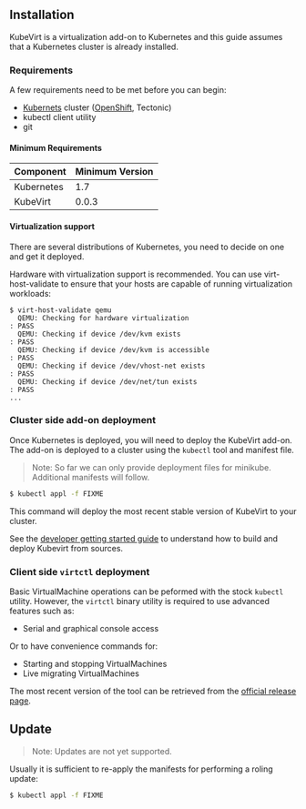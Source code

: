 ## Installation

KubeVirt is a virtualization add-on to Kubernetes and this guide assumes that a Kubernetes cluster is already installed.

### Requirements

A few requirements need to be met before you can begin:

* [Kubernets](https://kubernetes.io) cluster \([OpenShift](https://github.com/openshift/origin), Tectonic\)
* kubectl client utility
* git

#### Minimum Requirements

| Component | Minimum Version |
| --- | --- |
| Kubernetes | 1.7 |
| KubeVirt | 0.0.3 |

#### Virtualization support

There are several distributions of Kubernetes, you need to decide on one and get it deployed.

Hardware with virtualization support is recommended. You can use virt-host-validate to ensure that your hosts are capable of running virtualization workloads:

```
$ virt-host-validate qemu
  QEMU: Checking for hardware virtualization                                 : PASS
  QEMU: Checking if device /dev/kvm exists                                   : PASS
  QEMU: Checking if device /dev/kvm is accessible                            : PASS
  QEMU: Checking if device /dev/vhost-net exists                             : PASS
  QEMU: Checking if device /dev/net/tun exists                               : PASS
...
```

### Cluster side add-on deployment

Once Kubernetes is deployed, you will need to deploy the KubeVirt add-on. The add-on is deployed to a cluster using the `kubectl` tool and manifest file.

> Note: So far we can only provide deployment files for minikube. Additional manifests will follow.

```bash
$ kubectl appl -f FIXME
```

This command will deploy the most recent stable version of KubeVirt to your cluster.

See the [developer getting started guide](https://github.com/kubevirt/kubevirt/blob/master/docs/getting-started.md) to understand how to build and deploy Kubevirt from sources.

### Client side `virtctl` deployment

Basic VirtualMachine operations can be peformed with the stock `kubectl` utility. However, the `virtctl` binary utility is required to use advanced features such as:

* Serial and graphical console access

Or to have convenience commands for:

* Starting and stopping VirtualMachines
* Live migrating VirtualMachines

The most recent version of the tool can be retrieved from the [official release page](https://github.com/kubevirt/kubevirt/releases).

## Update

> Note: Updates are not yet supported.

Usually it is sufficient to re-apply the manifests for performing a roling update:

```bash
$ kubectl appl -f FIXME
```
